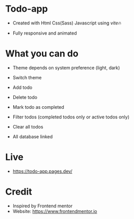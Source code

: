 # Todo-app

- Created with Html Css(Sass) Javascript using *vite*🔥

- Fully responsive and animated

# What you can do

- Theme depends on system preference (light, dark)

- Switch theme

- Add todo

- Delete todo

- Mark todo as completed

- Filter todos (completed todos only or active todos only)

- Clear all todos

- All database linked

# Live

- https://todo-app.pages.dev/

# Credit

- Inspired by Frontend mentor
- Website: https://www.frontendmentor.io
